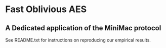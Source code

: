 Fast Oblivious AES
============================================================
A Dedicated application of the MiniMac protocol
------------------------------------------------------------

See README.txt for instructions on reproducing our empirical results.

 
